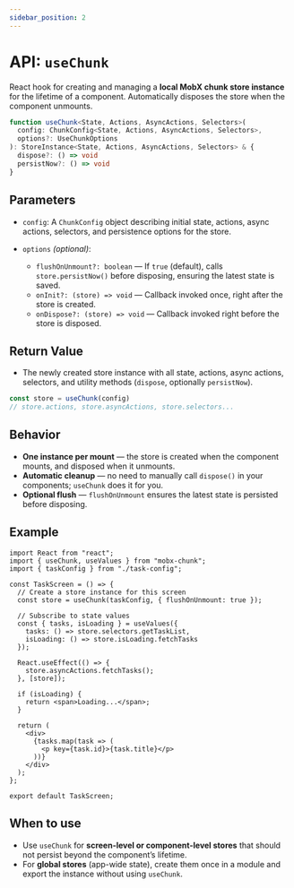 ```yaml
---
sidebar_position: 2
---
```


# API: `useChunk`

React hook for creating and managing a **local MobX chunk store instance** for the lifetime of a component.
Automatically disposes the store when the component unmounts.

```ts
function useChunk<State, Actions, AsyncActions, Selectors>(
  config: ChunkConfig<State, Actions, AsyncActions, Selectors>,
  options?: UseChunkOptions
): StoreInstance<State, Actions, AsyncActions, Selectors> & {
  dispose?: () => void
  persistNow?: () => void
}
```

## Parameters

* `config`: A `ChunkConfig` object describing initial state, actions, async actions, selectors, and persistence options for the store.

* `options` *(optional)*:

  * `flushOnUnmount?: boolean` — If `true` (default), calls `store.persistNow()` before disposing, ensuring the latest state is saved.
  * `onInit?: (store) => void` — Callback invoked once, right after the store is created.
  * `onDispose?: (store) => void` — Callback invoked right before the store is disposed.

## Return Value

* The newly created store instance with all state, actions, async actions, selectors, and utility methods (`dispose`, optionally `persistNow`).

```ts
const store = useChunk(config)
// store.actions, store.asyncActions, store.selectors...
```

## Behavior

* **One instance per mount** — the store is created when the component mounts, and disposed when it unmounts.
* **Automatic cleanup** — no need to manually call `dispose()` in your components; `useChunk` does it for you.
* **Optional flush** — `flushOnUnmount` ensures the latest state is persisted before disposing.

## Example

```tsx
import React from "react";
import { useChunk, useValues } from "mobx-chunk";
import { taskConfig } from "./task-config";

const TaskScreen = () => {
  // Create a store instance for this screen
  const store = useChunk(taskConfig, { flushOnUnmount: true });

  // Subscribe to state values
  const { tasks, isLoading } = useValues({
    tasks: () => store.selectors.getTaskList,
    isLoading: () => store.isLoading.fetchTasks
  });

  React.useEffect(() => {
    store.asyncActions.fetchTasks();
  }, [store]);

  if (isLoading) {
    return <span>Loading...</span>;
  }

  return (
    <div>
      {tasks.map(task => (
        <p key={task.id}>{task.title}</p>
      ))}
    </div>
  );
};

export default TaskScreen;
```

## When to use

* Use `useChunk` for **screen-level or component-level stores** that should not persist beyond the component’s lifetime.
* For **global stores** (app-wide state), create them once in a module and export the instance without using `useChunk`.
